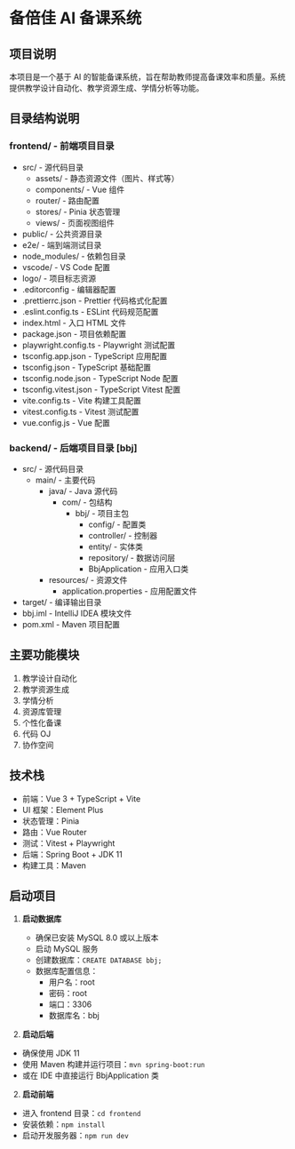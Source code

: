 # 备倍佳 AI 备课系统

## 项目说明
本项目是一个基于 AI 的智能备课系统，旨在帮助教师提高备课效率和质量。系统提供教学设计自动化、教学资源生成、学情分析等功能。

## 目录结构说明

### frontend/ - 前端项目目录
- src/ - 源代码目录
  - assets/ - 静态资源文件（图片、样式等）
  - components/ - Vue 组件
  - router/ - 路由配置
  - stores/ - Pinia 状态管理
  - views/ - 页面视图组件
- public/ - 公共资源目录
- e2e/ - 端到端测试目录
- node_modules/ - 依赖包目录
- vscode/ - VS Code 配置
- logo/ - 项目标志资源
- .editorconfig - 编辑器配置
- .prettierrc.json - Prettier 代码格式化配置
- .eslint.config.ts - ESLint 代码规范配置
- index.html - 入口 HTML 文件
- package.json - 项目依赖配置
- playwright.config.ts - Playwright 测试配置
- tsconfig.app.json - TypeScript 应用配置
- tsconfig.json - TypeScript 基础配置
- tsconfig.node.json - TypeScript Node 配置
- tsconfig.vitest.json - TypeScript Vitest 配置
- vite.config.ts - Vite 构建工具配置
- vitest.config.ts - Vitest 测试配置
- vue.config.js - Vue 配置

### backend/ - 后端项目目录 [bbj]
- src/ - 源代码目录
  - main/ - 主要代码
    - java/ - Java 源代码
      - com/ - 包结构
        - bbj/ - 项目主包
          - config/ - 配置类
          - controller/ - 控制器
          - entity/ - 实体类
          - repository/ - 数据访问层
          - BbjApplication - 应用入口类
    - resources/ - 资源文件
      - application.properties - 应用配置文件
- target/ - 编译输出目录
- bbj.iml - IntelliJ IDEA 模块文件
- pom.xml - Maven 项目配置

## 主要功能模块
1. 教学设计自动化
2. 教学资源生成
3. 学情分析
4. 资源库管理
5. 个性化备课
6. 代码 OJ
7. 协作空间

## 技术栈
- 前端：Vue 3 + TypeScript + Vite
- UI 框架：Element Plus
- 状态管理：Pinia
- 路由：Vue Router
- 测试：Vitest + Playwright
- 后端：Spring Boot + JDK 11
- 构建工具：Maven

## 启动项目
1. **启动数据库**
   - 确保已安装 MySQL 8.0 或以上版本
   - 启动 MySQL 服务
   - 创建数据库：`CREATE DATABASE bbj;`
   - 数据库配置信息：
     - 用户名：root
     - 密码：root
     - 端口：3306
     - 数据库名：bbj

2. **启动后端**
  - 确保使用 JDK 11
  - 使用 Maven 构建并运行项目：`mvn spring-boot:run`
  - 或在 IDE 中直接运行 BbjApplication 类

2. **启动前端**
  - 进入 frontend 目录：`cd frontend`
  - 安装依赖：`npm install`
  - 启动开发服务器：`npm run dev`